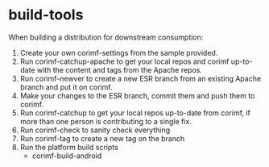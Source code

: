 build-tools
===========

When building a distribution for downstream consumption:

1. Create your own corimf-settings from the sample provided.
1. Run corimf-catchup-apache to get your local repos and corimf up-to-date
   with the content and tags from the Apache repos.
1. Run corimf-newver to create a new ESR branch from an existing Apache branch
   and put it on corimf.
1. Make your changes to the ESR branch, commit them and push them to corimf.
1. Run corimf-catchup to get your local repos up-to-date from corimf, if more
   than one person is contributing to a single fix.
1. Run corimf-check to sanity check everything
1. Run corimf-tag to create a new tag on the branch
1. Run the platform build scripts
   - corimf-build-android
